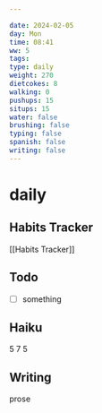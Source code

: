 ```yaml
---

date: 2024-02-05
day: Mon
time: 08:41
ww: 5
tags:
type: daily
weight: 270
dietcokes: 8
walking: 0
pushups: 15
situps: 15
water: false
brushing: false
typing: false
spanish: false
writing: false
---
```


# daily

## Habits Tracker
[[Habits Tracker]]

## Todo
- [ ] something
## Haiku
5
7
5
## Writing
prose
